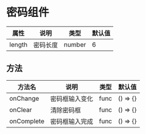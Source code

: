 # 密码组件

| 属性   | 说明     | 类型   | 默认值 |
| ------ | -------- | ------ | ------ |
| length | 密码长度 | number | 6      |

## 方法

| 方法名     | 说明           | 类型 | 默认值   |
| ---------- | -------------- | ---- | -------- |
| onChange   | 密码框输入变化 | func | () => {} |
| onClear    | 清除密码框     | func | () => {} |
| onComplete | 密码框输入完成 | func | () => {} |
